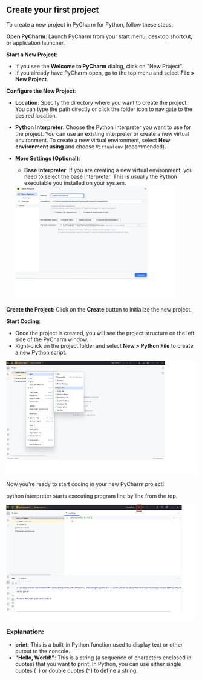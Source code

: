 ## Create your first project

To create a new project in PyCharm for Python, follow these steps:

**Open PyCharm**: Launch PyCharm from your start menu, desktop shortcut, or application launcher.



**Start a New Project**:

- If you see the **Welcome to PyCharm** dialog, click on "New Project".
- If you already have PyCharm open, go to the top menu and select **File > New Project**.

**Configure the New Project**:

- **Location**: Specify the directory where you want to create the project. You can type the path directly or click the folder icon to navigate to the desired location.

- **Python Interpreter**: Choose the Python interpreter you want to use for the project. You can use an existing interpreter or create a new virtual environment. To create a new virtual environment, select **New environment using** and choose `Virtualenv` (recommended).

- **More Settings (Optional)**:

  - **Base Interpreter**: If you are creating a new virtual environment, you need to select the base interpreter. This is usually the Python executable you installed on your system.

  

  <img src="Images/debug1.png" height="300">

  

**Create the Project**: Click on the **Create** button to initialize the new project.

**Start Coding**:

- Once the project is created, you will see the project structure on the left side of the PyCharm window.
- Right-click on the project folder and select **New > Python File** to create a new Python script.

<img src="Images/debug2.png" height="300">

Now you're ready to start coding in your new PyCharm project!



python interpreter starts executing program line by line from the top.

<img src="Images/debug3.png" height="300">

### Explanation:

- **print**: This is a built-in Python function used to display text or other output to the console.
- **"Hello, World!"**: This is a string (a sequence of characters enclosed in quotes) that you want to print. In Python, you can use either single quotes (`'`) or double quotes (`"`) to define a string.

